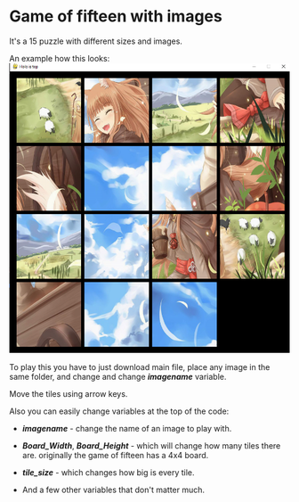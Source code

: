 # Game of fifteen with images

It's a 15 puzzle with different sizes and images.

An example how this looks:
![GitHub Image](/Holo-game-of-fifteen/Game_screenshot.png)

To play this you have to just download main file, place any image in the same folder,
and change and change _**imagename**_ variable.

Move the tiles using arrow keys.

Also you can easily change variables at the top of the code:

- **_imagename_** - change the name of an image to play with.


- **_Board_Width_**, **_Board_Height_** - which will change how many tiles there are.
  originally the game of fifteen has a 4x4 board.


- **_tile_size_** - which changes how big is every tile.


- And a few other variables that don't matter much.
